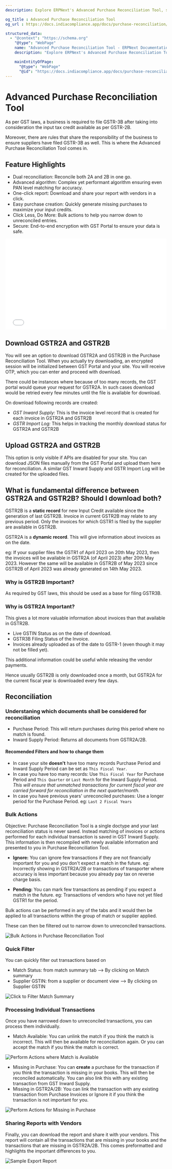 ```yaml
---
description: Explore ERPNext's Advanced Purchase Reconciliation Tool, streamlining GST purchase reconciliation. Share insightful mismatch reports with vendors for accurate records and compliance.

og_title : Advanced Purchase Reconciliation Tool
og_url : https://docs.indiacompliance.app/docs/purchase-reconciliation/reconciling_purchase

structured_data:
  - "@context": "https://schema.org"
    "@type": "WebPage"
    name: "Advanced Purchase Reconciliation Tool - ERPNext Documentation"
    description: "Explore ERPNext's Advanced Purchase Reconciliation Tool, streamlining GST purchase reconciliation. Share insightful mismatch reports with vendors for accurate records and compliance."

    mainEntityOfPage:
      "@type": "WebPage"
      "@id": "https://docs.indiacompliance.app/docs/purchase-reconciliation/reconciling_purchase"
---
```



# Advanced Purchase Reconciliation Tool

As per GST laws, a business is required to file GSTR-3B after taking into consideration the input tax credit available as per GSTR-2B. 

Moreover, there are rules that share the responsibility of the business to ensure suppliers have filed GSTR-3B as well. This is where the Advanced Purchase Reconciliation Tool comes in.

## Feature Highlights

- Dual reconciliation: Reconcile both 2A and 2B in one go.
- Advanced algorithm: Complex yet performant algorithm ensuring even PAN level matching for accuracy.
- One-click report: Download and share your report with vendors in a click.
- Easy purchase creation: Quickly generate missing purchases to maximize your input credits.
- Click Less, Do More: Bulk actions to help you narrow down to unreconciled entries.
- Secure: End-to-end encryption with GST Portal to ensure your data is safe.

<div style="position: relative; padding-bottom: 56.25%; height: 0;">
    <iframe style="position: absolute; top: 0; left: 0; width: 100%; height: 100%;"  src="//www.youtube.com/embed/hDRGq0dlP_c?autoplay=1&amp;feature=oembed&amp;wmode=opaque" frameborder="0" allowfullscreen>
    </iframe>
</div>

## Download GSTR2A and GSTR2B

You will see an option to download GSTR2A and GSTR2B in the Purchase Reconciliation Tool. When you actually try downloading, an encrypted session will be initialized between GST Portal and your site. You will receive OTP, which you can enter and proceed with download.

There could be instances where because of too many records, the GST portal would queue your request for GSTR2A. In such cases download would be retried every few minutes until the file is available for download.

On download following records are created:
- *GST Inward Supply:* This is the invoice level record that is created for each invoice in GSTR2A and GSTR2B
- *GSTR Import Log:* This helps in tracking the monthly download status for GSTR2A and GSTR2B

## Upload GSTR2A and GSTR2B

This option is only visible if APIs are disabled for your site. You can download JSON files manually from the GST Portal and upload them here for reconciliation. A similar GST Inward Supply and GSTR Import Log will be created for the uploaded files.

## What is fundamental difference between GSTR2A and GSTR2B? Should I download both?

GSTR2B is a **static record** for new Input Credit available since the generation of last GSTR2B. Invoice in current GSTR2B may relate to any previous period. Only the invoices for which GSTR1 is filed by the supplier are available in GSTR2B.

GSTR2A is a **dynamic record**. This will give information about invoices as on the date.

eg: If your supplier files the GSTR1 of April 2023 on 20th May 2023, then the invoices will be available in GSTR2A (of April 2023) after 20th May 2023. However the same will be available in GSTR2B of May 2023 since GSTR2B of April 2023 was already generated on 14th May 2023.

### Why is GSTR2B Important?
As required by GST laws, this should be used as a base for filing GSTR3B.

### Why is GSTR2A Important?
This gives a lot more valuable information about invoices than that available in GSTR2B.
- Live GSTIN Status as on the date of download.
- GSTR3B Filing Status of the Invoice.
- Invoices already uploaded as of the date to GSTR-1 (even though it may not be filled yet).

This additional information could be useful while releasing the vendor payments.

Hence usually GSTR2B is only downloaded once a month, but GSTR2A for the current fiscal year is downloaded every few days.

## Reconciliation

### Understaning which documents shall be considered for reconciliation
- Purchase Period: This will return purchases during this period where no match is found.
- Inward Supply Period: Returns all documents from GSTR2A/2B.

#### Recomended Filters and how to change them
- In case your site **doesn't** have too many records Purchase Period and Inward Supply Period can be set as `This Fiscal Year`.
- In case you have too many records: Use `This Fiscal Year` for Purchase Period and `This Quarter` or `Last Month` for the Inward Supply Period. *This will ensure that unmatched transactions for current fiscal year are carried forward for reconciliation in the next quarter/month.*
- In case you have previous years' unreconciled purchases: Use a longer period for the Purchase Period. eg: `Last 2 Fiscal Years`

### Bulk Actions
Objective: Purchase Reconciliation Tool is a single doctype and your last reconciliation status is never saved. Instead matching of invoices or actions performed for each individual transaction is saved in GST Inward Supply. This information is then recompiled with newly available information and presented to you in Purchase Reconciliation Tool.

- **Ignore:** You can ignore few transactions if they are not financially important for you and you don't expect a match in the future. eg: Incorrectly showing in GSTR2A/2B or transactions of transporter where accuracy is less important because you already pay tax on reverse charge basis.

- **Pending:** You can mark few transactions as pending if you expect a match in the future. eg: Transactions of vendors who have not yet filed GSTR1 for the period.

Bulk actions can be performed in any of the tabs and it would then be applied to all transactions within the group of match or supplier applied.

These can then be filtered out to narrow down to unreconciled transactions.

![Bulk Actions in Purchase Reconciliation Tool](./assets/bulk_actions_in_purchase_reconciliation_tool.png)

### Quick Filter
You can quickly filter out transactions based on

- Match Status: from match summary tab --> By clicking on Match summary
- Supplier GSTIN: from a supplier or document view --> By clicking on Supplier GSTIN

![Click to Filter Match Summary](./assets/click_to_filter_match_summary.png)

### Processing Individual Transactions
Once you have narrowed down to unreconciled transactions, you can process them individually.

- Match Available: You can unlink the match if you think the match is incorrect. This will then be available for reconciliation again. Or you can accept the match if you think the match is correct.

![Perform Actions where Match is Available](./assets/perform_actions_where_match_is_available.png)

- Missing in Purchase: You can **create** a purchase for the transaction if you think the transaction is missing in your books. This will then be reconciled automatically. You can also link this with any existing transaction from GST Inward Supply.
- Missing in GSTR2A/2B: You can link the transaction with any existing transaction from Purchase Invoices or Ignore it if you think the transaction is not important for you.

![Perform Actions for Missing in Purchase](./assets/perform_actions_for_missing_in_purchase.png)

### Sharing Reports with Vendors
Finally, you can download the report and share it with your vendors. This report will contain all the transactions that are missing in your books and the transactions that are missing in GSTR2A/2B. This comes preformatted and highlights the important differences to you.

![Sample Export Report](./assets/sample_export_report.png)